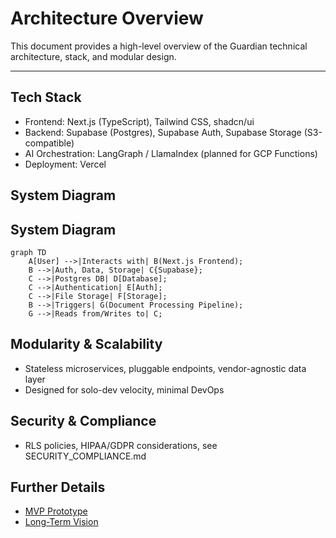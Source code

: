 # Architecture Overview

This document provides a high-level overview of the Guardian technical architecture, stack, and modular design.

---

## Tech Stack
- Frontend: Next.js (TypeScript), Tailwind CSS, shadcn/ui
- Backend: Supabase (Postgres), Supabase Auth, Supabase Storage (S3-compatible)
- AI Orchestration: LangGraph / LlamaIndex (planned for GCP Functions)
- Deployment: Vercel

## System Diagram
## System Diagram

```mermaid
graph TD
    A[User] -->|Interacts with| B(Next.js Frontend);
    B -->|Auth, Data, Storage| C{Supabase};
    C -->|Postgres DB| D[Database];
    C -->|Authentication| E[Auth];
    C -->|File Storage| F[Storage];
    B -->|Triggers| G(Document Processing Pipeline);
    G -->|Reads from/Writes to| C;
```

## Modularity & Scalability
- Stateless microservices, pluggable endpoints, vendor-agnostic data layer
- Designed for solo-dev velocity, minimal DevOps

## Security & Compliance
- RLS policies, HIPAA/GDPR considerations, see SECURITY_COMPLIANCE.md

## Further Details
- [MVP Prototype](./prototype.md)
- [Long-Term Vision](./vision.md) 